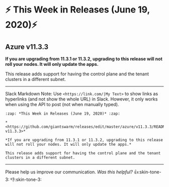 # :zap: This Week in Releases (June 19, 2020):zap:

## Azure v11.3.3

**If you are upgrading from 11.3.1 or 11.3.2, upgrading to this release will not roll your nodes. It will only update the apps.**

This release adds support for having the control plane and the tenant clusters in a different subnet.


---

Slack Markdown
Note: Use `<https://link.com/|My Text>` to show links as hyperlinks (and not show the whole URL) in Slack. However, it only works when using the API to post (not when manually typed).

```
:zap: *This Week in Releases (June 19, 2020)* :zap:

*<https://github.com/giantswarm/releases/edit/master/azure/v11.3.3/README.md|Azure v11.3.3>*

*If you are upgrading from 11.3.1 or 11.3.2, upgrading to this release will not roll your nodes. It will only update the apps.*

This release adds support for having the control plane and the tenant clusters in a different subnet.
```

---

Please help us improve our communication. *Was this helpful?* :thumbsup::skin-tone-3: :thumbsdown::skin-tone-3:
